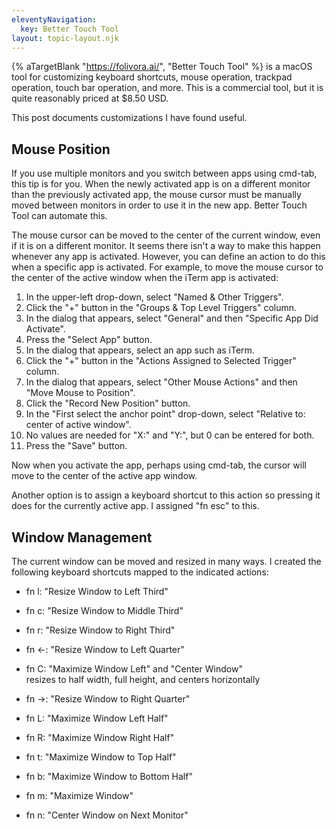 ```yaml
---
eleventyNavigation:
  key: Better Touch Tool
layout: topic-layout.njk
---
```


{% aTargetBlank "https://folivora.ai/", "Better Touch Tool" %}
is a macOS tool for customizing keyboard shortcuts, mouse operation,
trackpad operation, touch bar operation, and more.
This is a commercial tool, but it is quite reasonably priced at \$8.50 USD.

This post documents customizations I have found useful.

## Mouse Position

If you use multiple monitors and you switch between apps using cmd-tab,
this tip is for you.
When the newly activated app is on a different monitor
than the previously activated app, the mouse cursor must be
manually moved between monitors in order to use it in the new app.
Better Touch Tool can automate this.

The mouse cursor can be moved to the center of the current window,
even if it is on a different monitor.
It seems there isn't a way to make this happen whenever any app is activated.
However, you can define an action to do this when a specific app is activated.
For example, to move the mouse cursor to the center of the active window
when the iTerm app is activated:

1. In the upper-left drop-down, select "Named & Other Triggers".
1. Click the "+" button in the "Groups & Top Level Triggers" column.
1. In the dialog that appears,
   select "General" and then "Specific App Did Activate".
1. Press the "Select App" button.
1. In the dialog that appears, select an app such as iTerm.
1. Click the "+" button in the "Actions Assigned to Selected Trigger" column.
1. In the dialog that appears,
   select "Other Mouse Actions" and then "Move Mouse to Position".
1. Click the "Record New Position" button.
1. In the "First select the anchor point" drop-down,
   select "Relative to: center of active window".
1. No values are needed for "X:" and "Y:", but 0 can be entered for both.
1. Press the "Save" button.

Now when you activate the app, perhaps using cmd-tab,
the cursor will move to the center of the active app window.

Another option is to assign a keyboard shortcut to this action
so pressing it does for the currently active app.
I assigned "fn esc" to this.

## Window Management

The current window can be moved and resized in many ways.
I created the following keyboard shortcuts
mapped to the indicated actions:

- fn l: "Resize Window to Left Third"
- fn c: "Resize Window to Middle Third"
- fn r: "Resize Window to Right Third"

- fn ←: "Resize Window to Left Quarter"
- fn C: "Maximize Window Left" and "Center Window"  
  resizes to half width, full height, and centers horizontally
- fn →: "Resize Window to Right Quarter"

- fn L: "Maximize Window Left Half"
- fn R: "Maximize Window Right Half"
- fn t: "Maximize Window to Top Half"
- fn b: "Maximize Window to Bottom Half"

- fn m: "Maximize Window"
- fn n: "Center Window on Next Monitor"
